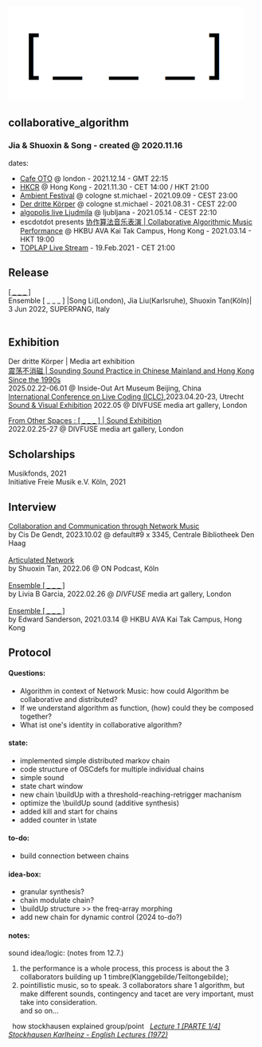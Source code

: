 <img src="https://github.com/luuiii/collaborative_algorithm/blob/master/empty_array_nil.png" height="189" width="472"> <br>
## collaborative_algorithm
### Jia & Shuoxin & Song - created @ 2020.11.16

dates:
- [Cafe OTO](https://www.cafeoto.co.uk/events/li-song-ensemble-ecka-mordecai-malvern-brume/) @ london - 2021.12.14 - GMT 22:15
- [HKCR](https://route.notimportant.org) @ Hong Kong - 2021.11.30 - CET 14:00 / HKT 21:00
- [Ambient Festival](https://ambient-festival.com/ensemble/) @ cologne st.michael - 2021.09.09 - CEST 23:00
- [Der dritte Körper](https://third.notimportant.org) @ cologne st.michael - 2021.08.31 - CEST 22:00
- [algopolis live Ljudmila](https://wiki.ljudmila.org/Algopolis_live) @ ljubljana - 2021.05.14 - CEST 22:10
- escdotdot presents [协作算法音乐表演 | Collaborative Algorithmic Music Performance](https://ava.hkbu.edu.hk/en/events/___) @ HKBU AVA Kai Tak Campus, Hong Kong - 2021.03.14 - HKT 19:00
- [TOPLAP Live Stream](https://transnodal.toplap.org/) - 19.Feb.2021 - CET 21:00

## **Release**
[[ _ _ _ ]](https://e---e.bandcamp.com/album/-) <br>
Ensemble [ _  _  _ ] |Song Li(London), Jia Liu(Karlsruhe), Shuoxin Tan(Köln)|<br>
3 Jun 2022, SUPERPANG, Italy <br>
<br>

## **Exhibition**

Der dritte Körper | Media art exhibition <br>
[震荡不消磁 | Sounding Sound Practice in Chinese Mainland and Hong Kong Since the 1990s](https://www.ioam.org.cn/%E9%9C%87%E8%8D%A1%E4%B8%8D%E6%B6%88%E7%A3%81/) <br>
2025.02.22-06.01 @ Inside-Out Art Museum Beijing, China <br>
[International Conference on Live Coding (ICLC)](https://iclc.toplap.org/2023/timetable.html),2023.04.20-23, Utrecht <br>
[Sound & Visual Exhibition](https://www.divfuse.com/index.php/2022/06/26/der-dritte-korper-_-_-_-li-song-jia-liu-shuoxin-tan/)
2022.05 @ DIVFUSE media art gallery, London <br>

[From Other Spaces : [ _ _ _ ] | Sound Exhibition](https://www.divfuse.com/index.php/2022/01/11/from-other-spaces-_-_-_/) <br>
2022.02.25-27 @ DIVFUSE media art gallery, London <br>

## **Scholarships**
Musikfonds, 2021 <br>
Initiative Freie Musik e.V. Köln, 2021 <br>

## **Interview**
[Collaboration and Communication through Network Music](https://defaultdenhaag.substack.com/p/focus-default-9-x-3345-02102023-with) <br>
by Cis De Gendt, 2023.10.02 @ default#9 x 3345, Centrale Bibliotheek Den Haag <br>
<br>
[Articulated Network](https://www.on-cologne.de/en/shuoxin-tan-en/)  <br>
by Shuoxin Tan, 2022.06 @ ON Podcast, Köln <br>
<br>
[Ensemble [ _ _ _ ]](https://www.divfuse.com/index.php/2022/01/11/from-other-spaces-_-_-_/) <br>
by Livia B Garcia, 2022.02.26 @ <em>DIVFUSE</em> media art gallery, London <br>
<br>
[Ensemble [ _ _ _ ]](https://phd.escdotdot.com/escdotdot-presents/ava-bunker-performances/_-_-_/interview-_-_-_-li-song-liu-jia-tan-shuoxin/?fbclid=IwAR0eH9UP5JUJ8Z6rT2vGKeWzA7iAooo6T7hEpxlw9c6qJtPbgJt5rkivuN0) <br>
by Edward Sanderson, 2021.03.14 @ HKBU AVA Kai Tak Campus, Hong Kong
<br>

## Protocol

#### Questions:
- Algorithm in context of Network Music: how could Algorithm be collaborative and distributed?
- If we understand algorithm as function, (how) could they be composed together?
- What ist one's identity in collaborative algorithm?

#### state: <br>
- implemented simple distributed markov chain
- code structure of OSCdefs for multiple individual chains
- simple sound
- state chart window
- new chain \buildUp with a threshold-reaching-retrigger machanism
- optimize the \buildUp sound (additive synthesis)
- added kill and start for chains
- added counter in \state

#### to-do:
- build connection between chains

#### idea-box:
- granular synthesis?
- chain modulate chain?
- \buildUp structure >> the freq-array morphing
- add new chain for dynamic control (2024 to-do?)



#### notes:
sound idea/logic: (notes from 12.7.) <br>
1. the performance is a whole process, this process is about the 3 collaborators building up 1 timbre(Klanggebilde/Teiltongebilde);<br>
2. pointillistic music, so to speak. 3 collaborators share 1 algorithm, but make different sounds, contingency and tacet are very important, must take into consideration. <br>
and so on...

&nbsp; how stockhausen explained group/point &nbsp; <i>[Lecture 1 [PARTE 1/4] Stockhausen Karlheinz - English Lectures (1972)](https://www.youtube.com/watch?v=lYmMXB0e17E)<i> <br>

